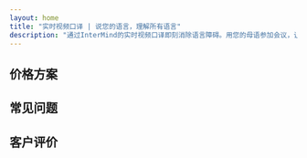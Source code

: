 ```yaml
---
layout: home
title: "实时视频口译 | 说您的语言，理解所有语言"
description: "通过InterMind的实时视频口译即刻消除语言障碍。用您的母语参加会议，让所有人都能完美理解。当科技可以架起沟通的桥梁时，何必花时间学习新语言？"
---
```


<!-- text="专注于发展 — 让InterMind处理语言问题。" -->
<!-- text="课堂需要数年时间；InterMind今天就能实现所有语言的实时理解。" -->
<!-- text="即刻理解 — 无需学习外语" -->
<!-- title="实时**口译**视频会议" -->

<HeroSection
title="带**语音**口译的**多语言**视频会议"
text="为那些因**语言障碍**而错失商机、延误进度和造成代价高昂错误的企业提供解决方案。">

<AuthButton text="免费注册" buttonClass="brand"/>
<!-- <ContactFormModalNav buttonText="申请演示"/>
<NavButton to="#pricing" buttonClass="alt" buttonLabel="价格" /> -->
</HeroSection>

<span id="1"></span>
<FeatureBlock :card="{
  title: '即时使用100多种语言交谈',
  details: 'InterMind使每位参与者都能使用母语自然交谈 — 在[实时](/guide/how-it-works)环境下，无需字幕，没有延迟。',
    items: [
      '✧ 自由发言 — 即刻被理解。',
      '✧ AI驱动的口译能够准确把握语气、意图和行业专业术语。',
      '⚡︎ 双向、连续的**语音对语音口译**，无需手动设置。',
    ],
  link: './guide/what-is-intermind',
  src: {
    light: '/1.png',
    dark: '/1.png',
  },
  inversion: false
}" />

<span id="2"></span>
<FeatureBlock :card="{
    title: '专为正式会议打造 — 不仅仅是对话',
    details: 'InterMind是一个专业级视频会议平台，而不是轻量级附加组件或插件。',
    items: [
      '✧ 1080p分辨率、智能噪音抑制和精确的语音采集。',
      '✧ 日程安排、会议管理、演示、录制和完整的日历集成 — 一切内置，随时可用。会议可持续长达24小时。',
      '⚡︎ 实时文字记录、参与者聊天，以及确保会议高效进行的AI助手。'
    ],
    link: '/guide/how-it-works',
    src: {
      light: '/3l.png',
      dark: '/3d.png',
    },
    inversion: true
  }" />

<span id="3"></span>
<FeatureBlock :card="{
  title: '会议中的**智慧大脑**',
  details: 'InterMind将每次多语言通话转化为清晰、可搜索的知识。',
  items: [
    '⚡︎ 即时搜索过去和当前会议中的任何内容。自然提问，无需回看录像即可获得精确答案。',
    '✧ 永不遗漏任何会议中的待办事项。我们的AI自动从对话中提取任务、负责人和截止日期。',
    '✧ AI会议摘要用任何语言即时提供关键要点，无需手动记录即可保持所有人步调一致。',
  ],
  link: '/guide/how-it-works#🧩-deep-memory-deep-understanding',
  src: {
    light: '/2l.png',
    dark: '/2d.png',
  },
  inversion: false
}" />

<span id="4"></span>
<FeatureBlock
  :card="{
    title: '安全保密设计',
    details:
      'InterMind专为需要信任保障的对话而设计。虽然我们依赖最佳第三方基础设施，但[保密性始终掌握在您手中](/guide/privacy-architecture)。',
    items: [
      '⚡︎ 基于区域的隐私保护 — 选择数据处理地点。我们根据您的合规区域（如欧盟、美国、亚洲）路由所有口译、存储和分析服务。',
      '✧ 默认私密 — InterMind本身**绝不**存储或使用您的内容用于训练、分析或第三方访问。',
      '✧ 架构合规 — 符合GDPR、CCPA和UAE PDPL要求，完全支持数据导出和删除权限。'
    ],
    link: '/guide/privacy-architecture',
    src: {
      light: '/4.png',
      dark: '/4.png',
    },
    inversion: true
  }"
/>

## 价格方案

<PricingPlans :plans="[
  {
    title: '**基础版** &nbsp 1位用户',
    price: '**免费**',
    details: '25次免费会议',
    items: [
      '100人视频会议 + 每位用户30 GB共享存储空间 [💬](#2)',
      '语音对语音翻译 [💬](#1)',
      'AI助手 [💬](#3)',
    ],
  },
  {
    title: '**专业版** &nbsp 1-99位用户',
    price: '**$13** /月/用户，年付',
    details: '或月付$15.99',
    items: [
      '150人视频会议 + 每位用户2 TB共享存储空间 [💬](#2)',
      '语音对语音翻译 [💬](#1)',
      'AI助手 [💬](#3)',
    ],
  },
  {
    title: '**企业版** &nbsp 1-250位用户',
    price: '**$18** /月/用户，年付',
    details: '或月付$21.99',
    items: [
      '500人视频会议 + 每位用户5 TB共享存储空间 [💬](#2)',
      '语音对语音翻译 [💬](#1)',
      'AI助手 [💬](#3)',
      '区域隐私保护 [💬](#4)',
    ],
  }
]">
<AuthButton text="免费注册" buttonClass="alt"/>
<AuthButton text="立即购买" buttonClass="brand"/>
<ContactFormModalNav buttonText="联系销售" buttonClass="alt"/>
</PricingPlans>

## 常见问题

<AccordionGroup :items="[
  {
    q: '什么是授权用户和参与者？',
    a: '授权用户拥有免费或付费的会议许可证，可以根据其计划允许的容量安排与参与者的会议。参与者是由持有会议许可证的人安排的会议的受邀者。参与者无需账户或许可证即可免费加入会议。参与者可以通过电话、台式电脑、移动设备和平板设备加入会议。'
  },
  {
    q: '每个会议可以容纳多少参与者？',
    a: '所有计划默认情况下每次会议最多可容纳100名参与者（专业版最多150人，商业版最多500人）。'
  },
  {
    q: '一个InterMind Meetings许可证可以供多少人使用？',
    a: '授权用户可以主持无限次会议。但是，如果多个用户需要同时安排单独的会议，则每个用户都需要额外的会议许可证。'
  },
  {
    q: '基础版、专业版和商业版计划有什么区别？',
    a: '使用基础版计划，您可以免费使用广泛的InterMind产品并主持最多25次会议。每次会议没有时间限制。使用专业版计划，您可以获得更多会议、更多参与者和高级功能。商业版计划提供最高的参与者限制、更多存储空间和基于区域的隐私保护。详细信息请参见上方的价格部分。'
  }
]" />

## 客户评价

<AutoScrollTestimonials testimonialsUrl="/testimonials.json"/>